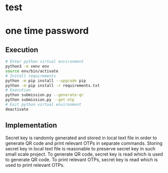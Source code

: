 # test

# one time password

## Execution
```bash
# Enter python virtual environment
python3 -m venv env
source env/bin/activate
# Install requirements
python -m pip install --upgrade pip
python -m pip install -r requirements.txt
# Execution
python submission.py --generate-qr
python submission.py --get-otp
# Exit python virtual environment
deactivate
```

## Implementation
Secret key is randomly generated and stored in local text file in order to generate QR code and print relevant OTPs in separate commands. Storing secret key in local text file is reasonable to preserve secret key in such small scale project. To generate QR code, secret key is read which is used to generate QR code. To print relevant OTPs, secret key is read which is used to print relevant OTPs.
